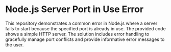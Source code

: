 # Node.js Server Port in Use Error

This repository demonstrates a common error in Node.js where a server fails to start because the specified port is already in use.  The provided code shows a simple HTTP server.  The solution includes error handling to gracefully manage port conflicts and provide informative error messages to the user.